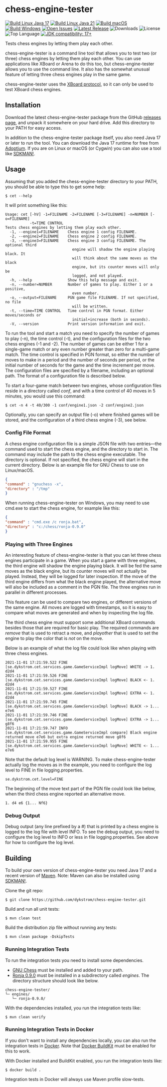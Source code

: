 # chess-engine-tester

<div style="text-align: left">

[![Build Linux Java 17](https://github.com/dykstrom/chess-engine-tester/actions/workflows/linux-17.yml/badge.svg)](https://github.com/dykstrom/chess-engine-tester/actions/workflows/linux-17.yml)
[![Build Linux Java 21](https://github.com/dykstrom/chess-engine-tester/actions/workflows/linux-21.yml/badge.svg)](https://github.com/dykstrom/chess-engine-tester/actions/workflows/linux-21.yml)
[![Build macOS](https://github.com/dykstrom/chess-engine-tester/actions/workflows/macos.yml/badge.svg)](https://github.com/dykstrom/chess-engine-tester/actions/workflows/macos.yml)
[![Build Windows](https://github.com/dykstrom/chess-engine-tester/actions/workflows/windows.yml/badge.svg)](https://github.com/dykstrom/chess-engine-tester/actions/workflows/windows.yml)
[![Open Issues](https://img.shields.io/github/issues/dykstrom/chess-engine-tester)](https://github.com/dykstrom/chess-engine-tester/issues)
[![Latest Release](https://img.shields.io/github/v/release/dykstrom/chess-engine-tester?display_name=release)](https://github.com/dykstrom/chess-engine-tester/releases)
![Downloads](https://img.shields.io/github/downloads/dykstrom/chess-engine-tester/total)
![License](https://img.shields.io/github/license/dykstrom/chess-engine-tester)
![Top Language](https://img.shields.io/github/languages/top/dykstrom/chess-engine-tester)
[![JDK compatibility: 17+](https://img.shields.io/badge/JDK_compatibility-17+-blue.svg)](https://adoptium.net)

</div>

Tests chess engines by letting them play each other.

chess-engine-tester is a command line tool that allows you to test two (or three) chess engines 
by letting them play each other. You can use applications like XBoard or Arena to do this too,
but chess-engine-tester allows you to use the command line. It also has the somewhat unusual 
feature of letting three chess engines play in the same game.

chess-engine-tester uses the 
[XBoard protocol](https://www.gnu.org/software/xboard/engine-intf.html),
so it can only be used to test XBoard chess engines.


## Installation

Download the latest chess-engine-tester package from the GitHub 
[releases page](https://github.com/dykstrom/chess-engine-tester/releases), and unpack it 
somewhere on your hard drive. Add this directory to your PATH for easy access.

In addition to the chess-engine-tester package itself, you also need Java 17 or later to run 
the tool. You can download the Java 17 runtime for free from
[Adoptium](https://adoptium.net). If you are on Linux or macOS (or Cygwin) you can also use 
a tool like [SDKMAN!](https://sdkman.io).


## Usage

Assuming that you added the chess-engine-tester directory to your PATH, you should be able
to type this to get some help:

```shell
$ cet --help
```

It will print something like this:

```
Usage: cet [-hV] -1=FILENAME -2=FILENAME [-3=FILENAME] -n=NUMBER [-o=FILENAME]
           -t=TIME CONTROL
Tests chess engines by letting them play each other.
  -1, --engine1=FILENAME    Chess engine 1 config FILENAME.
  -2, --engine2=FILENAME    Chess engine 2 config FILENAME.
  -3, --engine3=FILENAME    Chess engine 3 config FILENAME. The optional third
                              engine will shadow the engine playing black. It
                              will think about the same moves as the black
                              engine, but its counter moves will only be
                              logged, and not played.
  -h, --help                Show this help message and exit.
  -n, --number=NUMBER       Number of games to play. Either 1 or a positive,
                              even number.
  -o, --output=FILENAME     PGN game file FILENAME. If not specified, no file
                              will be written.
  -t, --time=TIME CONTROL   Time control in PGN format. Either moves/seconds or
                              initial+increase (both in seconds).
  -V, --version             Print version information and exit.
```

To run the tool and start a match you need to specify the number of games to play (-n), the
time control (-t), and the configuration files for the two chess engines (-1 and -2). The 
number of games can be either 1 for a single-game match or any even number greater than zero
for a multi-game match. The time control is specified in PGN format, so either the number of
moves to make in a period and the number of seconds per period, or the initial number of 
seconds for the game and the time increment per move. The configuration files are specified
by a filename, including an optional path. The format of a configuration file is described 
below.

To start a four-game match between two engines, whose configuration files reside in a 
directory called _conf_, and with a time control of 40 moves in 5 minutes, you would use 
this command:

```shell
$ cet -n 4 -t 40/300 -1 conf/engine1.json -2 conf/engine2.json
```

Optionally, you can specify an output file (-o) where finished games will be stored, and the
configuration of a third chess engine (-3), see below.


### Config File Format

A chess engine configuration file is a simple JSON file with two entries—the command used to 
start the chess engine, and the directory to start in. The command may include the path to the
chess engine executable. The directory is optional. If not specified, the chess engine will 
start in the current directory. Below is an example file for GNU Chess to use on Linux/macOS.

```json
{
"command" : "gnuchess -x",
"directory" : "/tmp"
}
```

When running chess-engine-tester on Windows, you may need to use cmd.exe to start the chess 
engine, for example like this:

```json
{
"command" : "cmd.exe /c ronja.bat",
"directory" : "c:/chess/ronja-0.9.0"
}
```


### Playing with Three Engines

An interesting feature of chess-engine-tester is that you can let three chess engines 
participate in a game. When you start a game with three engines, the third engine will shadow 
the engine playing black. It will be fed the same moves as the black engine, but its counter 
moves will not actually be played. Instead, they will be logged for later inspection. If the
move of the third engine differs from what the black engine played, the alternative move will
also be included as a comment in the PGN file. The three engines run in parallel in different 
processes.

This feature can be used to compare two engines, or different versions of the same engine.
All moves are logged with timestamps, so it is easy to compare what moves are generated and
when by inspecting the log file.

The third chess engine must support some additional XBoard commands besides those that are
required for basic play. The required commands are _remove_ that is used to retract a move,
and _playother_ that is used to set the engine to play the color that is _not_ on the move.

Below is an example of what the log file could look like when playing with three chess engines.

```
2021-11-01 17:21:59.522 FINE    [se.dykstrom.cet.services.game.GameServiceImpl logMove] WHITE -> 1. d2d4
2021-11-01 17:21:59.526 FINE    [se.dykstrom.cet.services.game.GameServiceImpl logMove] BLACK <- 1. d2d4
2021-11-01 17:21:59.527 FINE    [se.dykstrom.cet.services.game.GameServiceImpl logMove] EXTRA <- 1. d2d4
2021-11-01 17:21:59.745 FINE    [se.dykstrom.cet.services.game.GameServiceImpl logMove] BLACK -> 1... e7e6
2021-11-01 17:21:59.746 FINE    [se.dykstrom.cet.services.game.GameServiceImpl logMove] EXTRA -> 1... g8f6
2021-11-01 17:21:59.747 INFO    [se.dykstrom.cet.services.game.GameServiceImpl compare] Black engine returned move e7e6 but extra engine returned move g8f6
2021-11-01 17:21:59.955 FINE    [se.dykstrom.cet.services.game.GameServiceImpl logMove] WHITE <- 1... e7e6
```

Note that the default log level is WARNING. To make chess-engine-tester actually log the
moves as in the example, you need to configure the log level to FINE in file logging.properties.

```properties
se.dykstrom.cet.level=FINE
```

The beginning of the move text part of the PGN file could look like below, when the third
chess engine reported an alternative move.

```
1. d4 e6 {1... Nf6}
```


### Debug Output

Debug output (any line prefixed by a #) that is printed by a chess engine is logged to the 
log file with level INFO. To see the debug output, you need to configure the log level to 
INFO or less in file logging.properties. See above for how to configure the log level.


## Building

To build your own version of chess-engine-tester you need Java 17 and a recent version of
[Maven](http://maven.apache.org). Note: Maven can also be installed using
[SDKMAN!](https://sdkman.io).

Clone the git repo:

```shell
$ git clone https://github.com/dykstrom/chess-engine-tester.git
```

Build and run all unit tests:

```shell
$ mvn clean test
```

Build the distribution zip file without running any tests:

```shell
$ mvn clean package -DskipTests
```


### Running Integration Tests

To run the integration tests you need to install some dependencies.

* [GNU Chess](https://www.gnu.org/software/chess) must be installed and added to your path.
* [Ronja 0.9.0](https://github.com/dykstrom/ronja/releases/tag/ronja-0.9.0) must be installed
  in a subdirectory called _engines_. The directory structure should look like below.

```
chess-engine-tester/
└─ engines/
   └─ ronja-0.9.0/
```

With the dependencies installed, you run the integration tests like:

```shell
$ mvn clean verify
```


### Running Integration Tests in Docker

If you don't want to install any dependencies locally, you can also run the integration tests
in [Docker](https://www.docker.com). Note that [Docker BuildKit](https://docs.docker.com/build/buildkit) 
must be enabled for this to work.

With Docker installed and BuildKit enabled, you run the integration tests like:

```shell
$ docker build .
```

Integration tests in Docker will always use Maven profile slow-tests.
